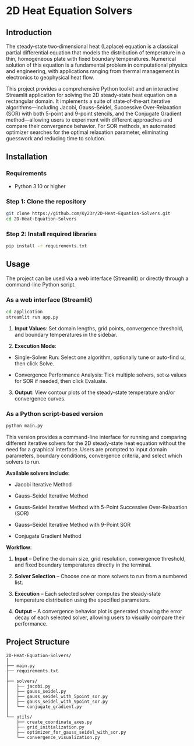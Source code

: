 # 2D Heat Equation Solvers

## Introduction

The steady‐state two‐dimensional heat (Laplace) equation is a classical partial differential equation that models the distribution of temperature in a thin, homogeneous plate with fixed boundary temperatures. Numerical solution of this equation is a fundamental problem in computational physics and engineering, with applications ranging from thermal management in electronics to geophysical heat flow.

This project provides a comprehensive Python toolkit and an interactive Streamlit application for solving the 2D steady‐state heat equation on a rectangular domain. It implements a suite of state‐of‐the‐art iterative algorithms—including Jacobi, Gauss–Seidel, Successive Over‐Relaxation (SOR) with both 5-point and 9-point stencils, and the Conjugate Gradient method—allowing users to experiment with different approaches and compare their convergence behavior. For SOR methods, an automated optimizer searches for the optimal relaxation parameter, eliminating guesswork and reducing time to solution.

## Installation

### Requirements

- Python 3.10 or higher

### Step 1: Clone the repository

```bash
git clone https://github.com/Ky23r/2D-Heat-Equation-Solvers.git
cd 2D-Heat-Equation-Solvers
```

### Step 2: Install required libraries

```bash
pip install -r requirements.txt
```

## Usage

The project can be used via a web interface (Streamlit) or directly through a command-line Python script.

### As a web interface (Streamlit)

```bash
cd application
streamlit run app.py
```

1. **Input Values**: Set domain lengths, grid points, convergence threshold, and boundary temperatures in the sidebar.

2. **Execution Mode**:

- Single-Solver Run: Select one algorithm, optionally tune or auto-find ω, then click Solve.

- Convergence Performance Analysis: Tick multiple solvers, set ω values for SOR if needed, then click Evaluate.

3. **Output**: View contour plots of the steady-state temperature and/or convergence curves.

### As a Python script-based version

```bash
python main.py
```

This version provides a command-line interface for running and comparing different iterative solvers for the 2D steady-state heat equation without the need for a graphical interface. Users are prompted to input domain parameters, boundary conditions, convergence criteria, and select which solvers to run.

**Available solvers include**:

- Jacobi Iterative Method

- Gauss–Seidel Iterative Method

- Gauss–Seidel Iterative Method with 5-Point Successive Over-Relaxation (SOR)

- Gauss–Seidel Iterative Method with 9-Point SOR

- Conjugate Gradient Method

**Workflow**:

1. **Input** – Define the domain size, grid resolution, convergence threshold, and fixed boundary temperatures directly in the terminal.

2. **Solver Selection** – Choose one or more solvers to run from a numbered list.

3. **Execution** – Each selected solver computes the steady-state temperature distribution using the specified parameters.

4. **Output** – A convergence behavior plot is generated showing the error decay of each selected solver, allowing users to visually compare their performance.

## Project Structure

```
2D-Heat-Equation-Solvers/
│
├── main.py
├── requirements.txt
│
├── solvers/
│   ├── jacobi.py
│   ├── gauss_seidel.py
│   ├── gauss_seidel_with_5point_sor.py
│   ├── gauss_seidel_with_9point_sor.py
│   └── conjugate_gradient.py
│
└── utils/
    ├── create_coordinate_axes.py
    ├── grid_initialization.py
    ├── optimizer_for_gauss_seidel_with_sor.py
    └── convergence_visualization.py
```
